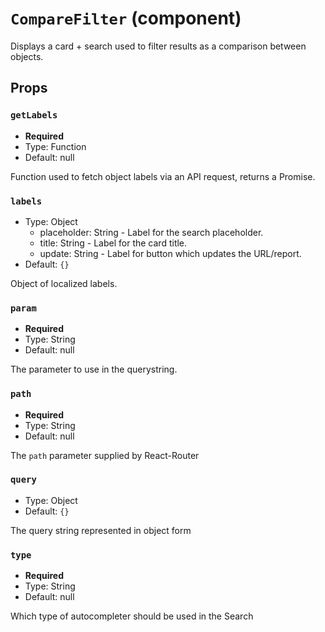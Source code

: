 `CompareFilter` (component)
===========================

Displays a card + search used to filter results as a comparison between objects.

Props
-----

### `getLabels`

- **Required**
- Type: Function
- Default: null

Function used to fetch object labels via an API request, returns a Promise.

### `labels`

- Type: Object
  - placeholder: String - Label for the search placeholder.
  - title: String - Label for the card title.
  - update: String - Label for button which updates the URL/report.
- Default: `{}`

Object of localized labels.

### `param`

- **Required**
- Type: String
- Default: null

The parameter to use in the querystring.

### `path`

- **Required**
- Type: String
- Default: null

The `path` parameter supplied by React-Router

### `query`

- Type: Object
- Default: `{}`

The query string represented in object form

### `type`

- **Required**
- Type: String
- Default: null

Which type of autocompleter should be used in the Search

